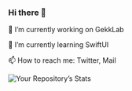 ### Hi there 👋

<!--
**D4vidDf/D4vidDf** is a ✨ _special_ ✨ repository because its `README.md` (this file) appears on your GitHub profile.

Here are some ideas to get you started:

- 🔭 I’m currently working on ...
- 🌱 I’m currently learning ...
- 👯 I’m looking to collaborate on ...
- 🤔 I’m looking for help with ...
- 💬 Ask me about ...
- 📫 How to reach me: ...
- 😄 Pronouns: ...
- ⚡ Fun fact: ...
-->

🔭 I’m currently working on GekkLab

🌱 I’m currently learning SwiftUI

📫 How to reach me: Twitter, Mail

![Your Repository’s Stats](https://github-readme-stats.vercel.app/api?username=D4vidDf&show_icons=true)


